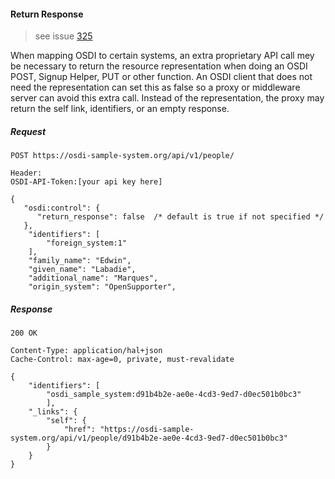 #### Return Response

> see issue [325](https://github.com/opensupporter/osdi-docs/issues/325)

When mapping OSDI to certain systems, an extra proprietary API call mey be necessary to return the resource representation when doing an OSDI POST, Signup Helper, PUT or other function.  An OSDI client that does not need the representation can set this as false so a proxy or middleware server can avoid this extra call.  Instead of the representation, the proxy may return the self link, identifiers, or an empty response.

##### Request

````
POST https://osdi-sample-system.org/api/v1/people/

Header:
OSDI-API-Token:[your api key here]

{
   "osdi:control": {
      "return_response": false  /* default is true if not specified */
   },
    "identifiers": [
        "foreign_system:1"
    ],
    "family_name": "Edwin",
    "given_name": "Labadie",
    "additional_name": "Marques",
    "origin_system": "OpenSupporter",
````

##### Response

````
200 OK

Content-Type: application/hal+json
Cache-Control: max-age=0, private, must-revalidate

{
    "identifiers": [
        "osdi_sample_system:d91b4b2e-ae0e-4cd3-9ed7-d0ec501b0bc3"
        ],
    "_links": {
        "self": {
            "href": "https://osdi-sample-system.org/api/v1/people/d91b4b2e-ae0e-4cd3-9ed7-d0ec501b0bc3"
        }
    }
}
````